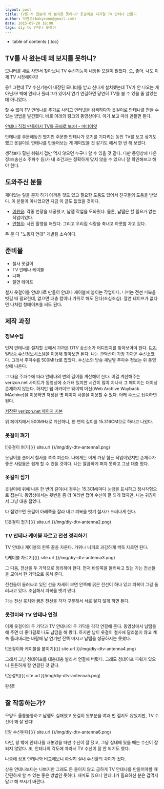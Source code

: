 ```yaml
---
layout: post
title: TV를 사 왔는데 왜 보지를 못하니? 옷걸이로 디지털 TV 안테나 만들기
author: 박연오(bakyeono@gmail.com)
date: 2015-09-20 18:00
tags: diy tv 안테나 옷걸이
---
```

* table of contents
{:toc}

## TV를 사 왔는데 왜 보지를 못하니?

모니터를 새로 사면서 찾아보니 TV 수신기능이 내장된 모델이 많았다. 오, 좋아. 나도 이제 TV 시청해야지!

응? 그런데 TV 수신기능이 내장된 모니터를 받고 신나게 설치했는데 TV가 안 나오는 게 아닌가! 벽에 안테나 플러그가 있어서 연기 연결하면 당연히 TV를 볼 수 있을 줄 알았는데 아니었다.

할 수 없이 TV 안테나를 추가로 사려고 인터넷을 검색하다가 옷걸이로 안테나를 만들 수 있는 방법을 발견했다. 바로 아래의 링크의 동영상이다. 이거 보고 따라 만들면 된다.

[안테나 직접 만들어서 TV를 공짜로 보자! - 미디어잇](https://www.youtube.com/watch?v=geiU3foKGOk)

안테나를 주문해놓긴 했지만 주문한 안테나가 오기를 기다리는 동안 TV를 보고 싶기도 했고 옷걸이로 안테나를 만들어보는 게 재미있을 것 같기도 해서 한 번 해 보았다.

생각보다 훨씬 쉬워서 겁만 먹지 않으면 누구나 할 수 있을 것 같다. 다만 동영상에 나온 정보(송신소 주파수 등)가 내 조건과는 정확하게 맞지 않을 수 있으니 잘 확인해보고 해야 한다.

## 도와주신 분들

재미있는 일을 혼자 하기 아까운 것도 있고 필요한 도움도 있어서 친구들의 도움을 받았다. 이 분들이 아니었으면 지금 이 글도 없었을 것이다.

* [이원웅](http://gnoownow10.cafe24.com/): 각종 연장을 제공했고, 납땜 작업을 도와줬다. 물론, 납땜은 할 필요가 없는 작업이었다.
* [안형우](http://mytory.net): 사진 촬영을 해줬다. 그리고 우리집 식량을 축내고 하룻밤 자고 갔다.

두 분 다 "노동자 연대" 개발팀 소속이다.

## 준비물

* 철사 옷걸이
* TV 안테나 케이블
* 니퍼
* 절연 테이프

철사 옷걸이를 안테나로 만들어 안테나 케이블에 붙이는 작업이다. 니퍼는 전선 피복을 벗길 때 필요한데, 없으면 대충 칼이나 가위로 해도 된다(조심조심). 절연 테이프가 없다면 나처럼 청테이프를 써도 된다.

## 제작 과정

### 정보수집

먼저 안테나를 설치할 곳에서 가까운 DTV 송신소가 어디인지를 찾아보아야 한다. [디지털방송 수신정보시스템](http://211.43.210.46/DigitalTV)을 이용해 찾아보면 된다. 나는 관악산이 가장 가까운 수신소였다. 그래서 주파수를 500MHz로 잡았다. 수신소의 방송 채널별 주파수 정보는 위 동영상에 나온다.

그 다음 주파수에 따라 안테나의 변의 길이를 계산해야 한다. 이걸 계산해주는 verizon.net 사이트가 동영상에 소개돼 있지만 시간이 많이 지나서 그 페이지는 더이상 존재하지 않는다. 하지만 웹 아카이브 웨이백 머신(Web Archive Wayback MAchine)을 이용하면 저장된 옛 페이지 사본을 이용할 수 있다. 아래 주소로 접속하면 된다.

[저장된 verizon.net 페이지 사본](http://web.archive.org/web/20130328081107/http://mysite.verizon.net/ka1fsb/loopcalc.html)

위 페이지에서 500MHz로 계산하니, 한 변의 길이를 15.316CM으로 하라고 나왔다.

### 옷걸이 펴기

![옷걸이 펴기]({{ site.url }}/img/diy-dtv-antenna1.png)

옷걸이를 풀어서 철사를 쓱쓱 펴준다. 나에게는 이게 가장 힘든 작업이었지만 손재주가 좋은 사람들은 쉽게 할 수 있을 것이다. 나는 깔끔하게 펴지 못하고 그냥 대충 폈다.

### 옷걸이 접기

옷걸이에 위에 나온 한 변의 길이(내 경우는 15.3CM)마다 눈금을 표시하고 정사각형으로 접는다. 동영상에서는 윗변을 좀 더 여러번 접어 수신이 잘 되게 했지만, 나는 귀찮아서 그냥 대충 접었다.

다 접었으면 옷걸이 아래쪽을 잘라 내고 피복을 벗겨 철사가 드러나게 한다.

![옷걸이 접기]({{ site.url }}/img/diy-dtv-antenna2.png)

### TV 안테나 케이블 자르고 전선 정리하기

TV 안테나 케이블의 한쪽 끝을 자른다. 가위나 니퍼로 과감하게 싹둑 자르면 된다.

![케이블 자르기]({{ site.url }}/img/diy-dtv-antenna3.png)

그 다음, 전선을 두 가닥으로 정리해야 한다. 먼저 바깥쪽을 둘러싸고 있는 가는 전선들을 모아서 한 가닥으로 뭉쳐 준다.

전선들이 둘러싸고 있던 선을 자세히 보면 안쪽에 굵은 전선이 하나 있고 피복이 그걸 둘러싸고 있다. 조심해서 피복을 벗겨 낸다.

가는 전선 뭉치와 굵은 전선을 각각 구분해서 서로 닿지 않게 하면 된다.

### 옷걸이와 TV 안테나 연결

이제 옷걸이의 두 가닥과 TV 안테나의 두 가닥을 각각 연결해 준다. 동영상에서 납땜을 해 주면 더 좋다길로 나도 납땜을 해 봤다. 하지만 납이 옷걸이 철사에 달라붙지 않고 계속 흘러내리는 바람에 납 연기만 잔뜩 마시고 납땜을 성공하지는 못했다.

![옷걸이와 케이블을 붙이기]({{ site.url }}/img/diy-dtv-antenna4.png)

그래서 그냥 청테이프를 대충대충 발라서 연결해 버렸다. 그래도 청테이프 파워가 있으니 튼튼하게 잘 연결된 것 같다.

![완성!!]({{ site.url }}/img/diy-dtv-antenna5.png)

완성!!

## 잘 작동하는가?

모양도 울퉁불퉁하고 납땜도 실패했고 옷걸이 윗부분을 여러 번 접지도 않았지만, TV 수신이 꽤 잘 됐다!

![잘 수신된다]({{ site.url }}/img/diy-dtv-antenna6.png)

다만, 창 밖에 안테나를 내놓았을 때만 수신이 잘 됐고, 그냥 실내에 뒀을 때는 수신이 잘 되지 않았다. 또, 안테나의 각도에 따라서 TV 수신이 잘 안 되기도 했다.

나중에 상용 안테나와 비교해보니 확실히 실내 수신률의 차이가 컸다.

상용 안테나보다는 나쁘지만 그래도 돈 들이지 않고 급하게 TV 안테나를 만들어야할 때 간편하게 할 수 있는 좋은 방법인 듯하다. 재미도 있으니 안테나가 필요하신 분은 겁먹지 말고 해 보시기 바란다.
